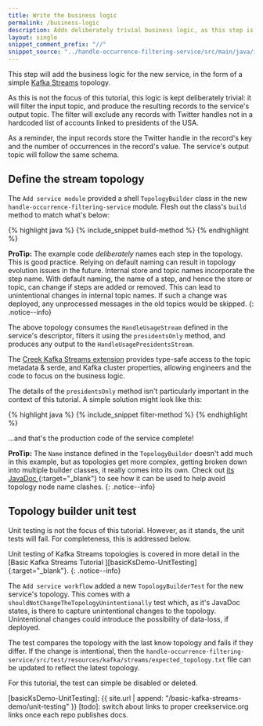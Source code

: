 ```yaml
---
title: Write the business logic
permalink: /business-logic
description: Adds deliberately trivial business logic, as this step is not the focus of this tutorial 
layout: single
snippet_comment_prefix: "//"
snippet_source: "../handle-occurrence-filtering-service/src/main/java/io/github/creek/service/ks/connected/services/demo/handle/occurrence/filtering/service/kafka/streams/TopologyBuilder.java"
---
```


This step will add the business logic for the new service, in the form of a simple [Kafka Streams][kafkaStreams] topology. 

As this is not the focus of this tutorial, this logic is kept deliberately trivial: 
it will filter the input topic, and produce the resulting records to the service's output topic.
The filter will exclude any records with Twitter handles not in a hardcoded list of accounts linked to presidents of the USA. 

As a reminder, the input records store the Twitter handle in the record's key and the number of occurrences in the record's value. 
The service's output topic will follow the same schema.

## Define the stream topology

The `Add service module` provided a shell `TopologyBuilder` class in the new `handle-occurrence-filtering-service` module.
Flesh out the class's `build` method to match what's below:

{% highlight java %}
{% include_snippet build-method %}
{% endhighlight %}

**ProTip:** The example code _deliberately_ names each step in the topology. This is good practice.
Relying on default naming can result in topology evolution issues in the future.
Internal store and topic names incorporate the step name. With default naming, the name of a step, and hence the store or topic,
can change if steps are added or removed.
This can lead to unintentional changes in internal topic names.
If such a change was deployed, any unprocessed messages in the old topics would be skipped.
{: .notice--info}

The above topology consumes the `HandleUsageStream` defined in the service's descriptor, 
filters it using the `presidentsOnly` method, 
and produces any output to the `HandleUsagePresidentsStream`.

The [Creek Kafka Streams extension][ksExt] provides type-safe access to the topic metadata & serde,
and Kafka cluster properties, allowing engineers and the code to focus on the business logic.

The details of the `presidentsOnly` method isn't particularly important in the context of this tutorial.
A simple solution might look like this:

{% highlight java %}
{% include_snippet filter-method %}
{% endhighlight %}

...and that's the production code of the service complete!

**ProTip:** The `Name` instance defined in the `TopologyBuilder` doesn't add much in this example, but as topologies 
get more complex, getting broken down into multiple builder classes, it really comes into its own. 
Check out [its JavaDoc <i class="fas fa-external-link-alt"></i>][nameJavaDocs]{:target="_blank"} to see how it can be used to help avoid topology node name clashes.
{: .notice--info}

## Topology builder unit test

Unit testing is not the focus of this tutorial. However, as it stands, the unit tests will fail.
For completeness, this is addressed below.

Unit testing of Kafka Streams topologies is covered in more detail in the
[Basic Kafka Streams Tutorial <i class="fas fa-external-link-alt"></i>][basicKsDemo-UnitTesting]{:target="_blank"}.
{: .notice--info}

The `Add service workflow` added a new `TopologyBuilderTest` for the new service's topology.
This comes with a `shouldNotChangeTheTopologyUnintentionally` test which, as it's JavaDoc states, is there to capture
unintentional changes to the topology. Unintentional changes could introduce the possibility of data-loss, if
deployed.

The test compares the topology with the last know topology and fails if they differ.
If the change is intentional, then the `handle-occurrence-filtering-service/src/test/resources/kafka/streams/expected_topology.txt`
file can be updated to reflect the latest topology.

For this tutorial, the test can simple be disabled or deleted.

[nameJavaDocs]: https://javadoc.io/doc/org.creekservice/creek-kafka-streams-extension/latest/creek.kafka.streams.extension/org/creekservice/api/kafka/streams/extension/util/Name.html
[kafkaStreams]: https://kafka.apache.org/documentation/streams/
[ksExt]: https://github.com/creek-service/creek-kafka
[basicKsDemo-UnitTesting]: {{ site.url | append: "/basic-kafka-streams-demo/unit-testing" }}
[todo]: switch about links to proper creekservice.org links once each repo publishes docs.
